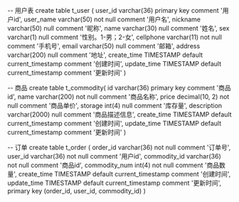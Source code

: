 -- 用户表 
create table t_user (
    user_id varchar(36) primary key comment '用户id',
    user_name varchar(50) not null comment '用户名',
    nickname  varchar(50) null comment '昵称',
    name varchar(30) null comment '姓名',
    sex varchar(1) null comment '性别。1-男；2-女',
    cellphone varchar(11) not null comment '手机号',
    email varchar(50) null comment '邮箱',
    address varchar(200) null comment '地址',
    create_time TIMESTAMP default current_timestamp comment '创建时间',
    update_time TIMESTAMP  default current_timestamp comment '更新时间'
) 

-- 商品
create table t_commodity(
    id varchar(36) primary key comment '商品id',
    name varchar(200) not null comment '商品名称',
    price decimal(10, 2) not null comment '商品单价',
    storage int(4) null	comment '库存量', 
    description	varchar(2000) null comment '商品描述信息',
    create_time TIMESTAMP default current_timestamp comment '创建时间',
    update_time TIMESTAMP  default current_timestamp comment '更新时间'
)

-- 订单
create table t_order (
    order_id varchar(36) not null comment '订单号',
    user_id varchar(36) not null comment '用户id',
    commodity_id varchar(36) not null comment '商品id',
    commodity_num int(4) not null comment '商品数量',
    create_time TIMESTAMP default current_timestamp comment '创建时间',
    update_time TIMESTAMP  default current_timestamp comment '更新时间',
    primary key (order_id, user_id, commodity_id)
)